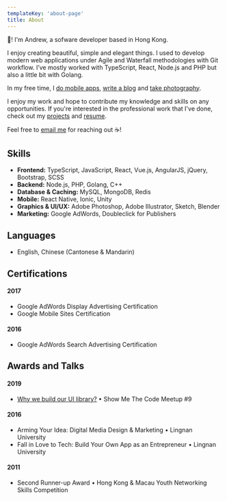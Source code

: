 ```yaml
---
templateKey: 'about-page'
title: About
---
```


👋! I'm Andrew, a sofware developer based in Hong Kong.

I enjoy creating beautiful, simple and elegant things. I used to develop modern web applications under Agile and Waterfall methodologies with Git workflow. I’ve mostly worked with TypeScript, React, Node.js and PHP but also a little bit with Golang. 

In my free time, I [do mobile apps](https://itunes.apple.com/us/developer/man-chun-mok/id1350308720), [write a blog](https://medium.com/@andrewmmc) and [take photography](https://vsco.co/andrewmmc).

I enjoy my work and hope to contribute my knowledge and skills on any opportunities. If you're interested in the professional work that I've done, check out my [projects](https://andrewmmc.com/projects) and [resume](https://www.linkedin.com/in/andrewmmc).

Feel free to [email me](mailto:hello@andrewmmc.com) for reaching out ☕!

## Skills
* **Frontend:** TypeScript, JavaScript, React, Vue.js, AngularJS, jQuery, Bootstrap, SCSS
* **Backend:** Node.js, PHP, Golang, C++
* **Database & Caching:** MySQL, MongoDB, Redis
* **Mobile:** React Native, Ionic, Unity
* **Graphics & UI/UX:** Adobe Photoshop, Adobe Illustrator, Sketch, Blender
* **Marketing:** Google AdWords, Doubleclick for Publishers

## Languages
* English, Chinese (Cantonese & Mandarin)

## Certifications
#### 2017
* Google AdWords Display Advertising Certification
* Google Mobile Sites Certification

#### 2016
* Google AdWords Search Advertising Certification

## Awards and Talks
#### 2019
* [Why we build our UI library?](https://github.com/andrewmmc/share/blob/master/20190301-ui-library/README.md) • Show Me The Code Meetup #9

#### 2016
* Arming Your Idea: Digital Media Design & Marketing • Lingnan University
* Fall in Love to Tech: Build Your Own App as an Entrepreneur • Lingnan University

#### 2011
* Second Runner-up Award • Hong Kong & Macau Youth Networking Skills Competition
